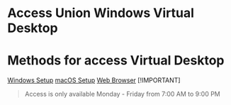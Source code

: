 # Access Union Windows Virtual Desktop
 # Methods for access Virtual Desktop
[Windows Setup](Windows/)
[macOS Setup](macOS/)
[Web Browser](Browser/)
[!IMPORTANT]
> Access is only available Monday - Friday from 7:00 AM to 9:00 PM

